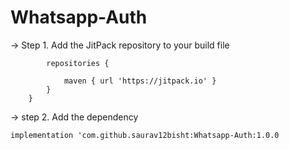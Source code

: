 # Whatsapp-Auth

-> Step 1. Add the JitPack repository to your build file

```allprojects {
		repositories {
		
			maven { url 'https://jitpack.io' }
		}
	} 
  ```
-> step 2. Add the dependency

``` 
implementation 'com.github.saurav12bisht:Whatsapp-Auth:1.0.0 
```
